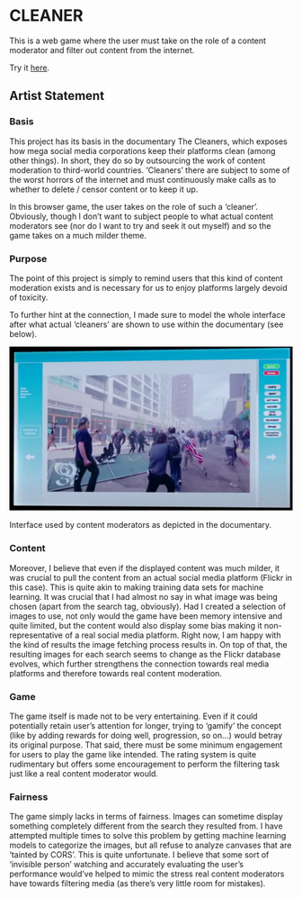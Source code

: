 # CLEANER
This is a web game where the user must take on the role of a content moderator and filter out content from the internet. 

Try it [here](https://atienn.github.io/CART-263/P1/).

## Artist Statement
### Basis
This project has its basis in the documentary The Cleaners, which exposes how mega social media corporations keep their platforms clean (among other things). In short, they do so by outsourcing the work of content moderation to third-world countries. ‘Cleaners’ there are subject to some of the worst horrors of the internet and must continuously make calls as to whether to delete / censor content or to keep it up.

In this browser game, the user takes on the role of such a ‘cleaner’. Obviously, though I don’t want to subject people to what actual content moderators see (nor do I want to try and seek it out myself) and so the game takes on a much milder theme.

### Purpose
The point of this project is simply to remind users that this kind of content moderation exists and is necessary for us to enjoy platforms largely devoid of toxicity.

To further hint at the connection, I made sure to model the whole interface after what actual ‘cleaners’ are shown to use within the documentary (see below).

![](assets/images/Interface.png)

Interface used by content moderators as depicted in the documentary.

### Content
Moreover, I believe that even if the displayed content was much milder, it was crucial to pull the content from an actual social media platform (Flickr in this case). This is quite akin to making training data sets for machine learning. It was crucial that I had almost no say in what image was being chosen (apart from the search tag, obviously). Had I created a selection of images to use, not only would the game have been memory intensive and quite limited, but the content would also display some bias making it non-representative of a real social media platform. 
Right now, I am happy with the kind of results the image fetching process results in. On top of that, the resulting images for each search seems to change as the Flickr database evolves, which further strengthens the connection towards real media platforms and therefore towards real content moderation.

### Game
The game itself is made not to be very entertaining. Even if it could potentially retain user’s attention for longer, trying to ‘gamify’ the concept (like by adding rewards for doing well, progression, so on…) would betray its original purpose. That said, there must be some minimum engagement for users to play the game like intended. The rating system is quite rudimentary but offers some encouragement to perform the filtering task just like a real content moderator would.

### Fairness
The game simply lacks in terms of fairness. Images can sometime display something completely different from the search they resulted from. I have attempted multiple times to solve this problem by getting machine learning models to categorize the images, but all refuse to analyze canvases that are ‘tainted by CORS’. This is quite unfortunate. I believe that some sort of ‘invisible person’ watching and accurately evaluating the user’s performance would’ve helped to mimic the stress real content moderators have towards filtering media (as there’s very little room for mistakes).
